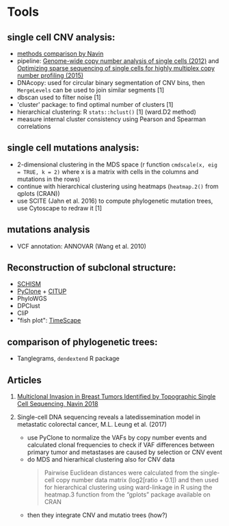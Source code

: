 # Tools

## single cell CNV analysis:

* [methods comparison by Navin](https://www.ncbi.nlm.nih.gov/pmc/articles/PMC7377518/)
* pipeline: [Genome-wide copy number analysis of single cells (2012)](https://www.nature.com/articles/nprot.2012.039) and
[Optimizing sparse sequencing of single cells for highly multiplex copy number profiling (2015)](https://genome.cshlp.org/content/25/5/714)
* DNAcopy: used for circular binary segmentation of CNV bins, then `MergeLevels` can be used to join similar segments [1]
* dbscan used to filter noise [1]
* 'cluster' package: to find optimal number of clusters [1]
* hierarchical clustering: R `stats::hclust()` [1] (ward.D2 method)
* measure internal cluster consistency using Pearson and Spearman correlations

## single cell mutations analysis:

* 2-dimensional clustering in the MDS space (r function `cmdscale(x, eig = TRUE, k = 2)` where x is a matrix with cells in the columns and mutations in the rows)
* continue with hierarchical clustering using heatmaps (`heatmap.2()` from qplots (CRAN))
* use SCITE (Jahn et al. 2016) to compute phylogenetic mutation trees, use Cytoscape to redraw it [1]

## mutations analysis

* VCF annotation: ANNOVAR (Wang et al. 2010)

## Reconstruction of subclonal structure:

* [SCHISM](https://journals.plos.org/ploscompbiol/article?id=10.1371/journal.pcbi.1004416)
* [PyClone](https://bitbucket.org/aroth85/pyclone/wiki/Home) + [CITUP](https://github.com/amcpherson/citup)
* PhyloWGS
* DPClust
* CliP
* "fish plot": [TimeScape](http://bioconductor.org/packages/release/bioc/html/timescape.html)

## comparison of phylogenetic trees:

* Tanglegrams, `dendextend` R package

## Articles

1. [Multiclonal Invasion in Breast Tumors Identified by Topographic Single Cell Sequencing, Navin 2018](https://www.sciencedirect.com/science/article/pii/S0092867417314496)

2. Single-cell DNA sequencing reveals a latedissemination model in metastatic colorectal cancer, M.L. Leung et al. (2017)

	* use PyClone to normalize the VAFs by copy number events and calculated clonal frequencies to check if VAF differences between 
	primary tumor and metastases are caused by selection or CNV event
	* do MDS and hierarhical clustering also for CNV data
		>Pairwise Euclidean distances were calculated from the single-cell
		>copy number data matrix (log2[ratio + 0.1]) and then used for hierarchical
		>clustering using ward-linkage in R using the heatmap.3
		>function from the “gplots” package available on CRAN
	* then they integrate CNV and mutatio trees (how?)
